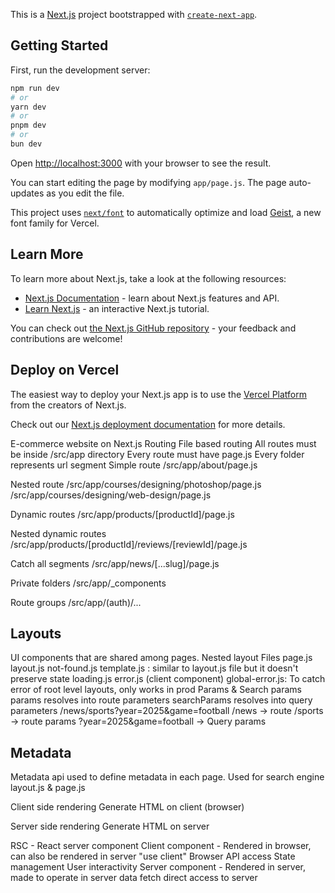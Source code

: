 This is a [Next.js](https://nextjs.org) project bootstrapped with [`create-next-app`](https://github.com/vercel/next.js/tree/canary/packages/create-next-app).

## Getting Started

First, run the development server:

```bash
npm run dev
# or
yarn dev
# or
pnpm dev
# or
bun dev
```

Open [http://localhost:3000](http://localhost:3000) with your browser to see the result.

You can start editing the page by modifying `app/page.js`. The page auto-updates as you edit the file.

This project uses [`next/font`](https://nextjs.org/docs/app/building-your-application/optimizing/fonts) to automatically optimize and load [Geist](https://vercel.com/font), a new font family for Vercel.

## Learn More

To learn more about Next.js, take a look at the following resources:

- [Next.js Documentation](https://nextjs.org/docs) - learn about Next.js features and API.
- [Learn Next.js](https://nextjs.org/learn) - an interactive Next.js tutorial.

You can check out [the Next.js GitHub repository](https://github.com/vercel/next.js) - your feedback and contributions are welcome!

## Deploy on Vercel

The easiest way to deploy your Next.js app is to use the [Vercel Platform](https://vercel.com/new?utm_medium=default-template&filter=next.js&utm_source=create-next-app&utm_campaign=create-next-app-readme) from the creators of Next.js.

Check out our [Next.js deployment documentation](https://nextjs.org/docs/app/building-your-application/deploying) for more details.


E-commerce website on Next.js
Routing
File based routing
All routes must be inside /src/app directory
Every route must have page.js
Every folder represents url segment
Simple route /src/app/about/page.js

Nested route /src/app/courses/designing/photoshop/page.js /src/app/courses/designing/web-design/page.js

Dynamic routes /src/app/products/[productId]/page.js

Nested dynamic routes /src/app/products/[productId]/reviews/[reviewId]/page.js

Catch all segments /src/app/news/[...slug]/page.js

Private folders /src/app/_components

Route groups /src/app/(auth)/...

## Layouts
UI components that are shared among pages.
Nested layout
Files
page.js
layout.js
not-found.js
template.js : similar to layout.js file but it doesn't preserve state
loading.js
error.js (client component)
global-error.js: To catch error of root level layouts, only works in prod
Params & Search params
params resolves into route parameters
searchParams resolves into query parameters
/news/sports?year=2025&game=football /news -> route /sports -> route params ?year=2025&game=football -> Query params

## Metadata
Metadata api used to define metadata in each page.
Used for search engine
layout.js & page.js

Client side rendering
Generate HTML on client (browser)

Server side rendering
Generate HTML on server

RSC - React server component
Client component - Rendered in browser, can also be rendered in server
"use client"
Browser API access
State management
User interactivity
Server component - Rendered in server, made to operate in server
data fetch
direct access to server